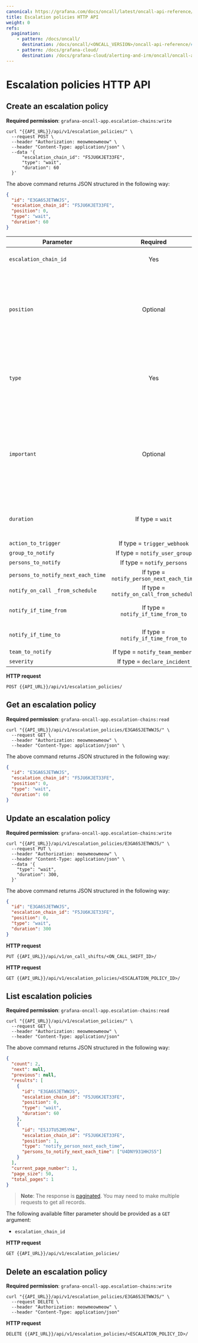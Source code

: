 ```yaml
---
canonical: https://grafana.com/docs/oncall/latest/oncall-api-reference/escalation_policies/
title: Escalation policies HTTP API
weight: 0
refs:
  pagination:
    - pattern: /docs/oncall/
      destination: /docs/oncall/<ONCALL_VERSION>/oncall-api-reference/#pagination
    - pattern: /docs/grafana-cloud/
      destination: /docs/grafana-cloud/alerting-and-irm/oncall/oncall-api-reference/#pagination
---
```


# Escalation policies HTTP API

## Create an escalation policy

**Required permission**: `grafana-oncall-app.escalation-chains:write`

```shell
curl "{{API_URL}}/api/v1/escalation_policies/" \
  --request POST \
  --header "Authorization: meowmeowmeow" \
  --header "Content-Type: application/json" \
  --data '{
      "escalation_chain_id": "F5JU6KJET33FE",
      "type": "wait",
      "duration": 60
  }'
```

The above command returns JSON structured in the following way:

```json
{
  "id": "E3GA6SJETWWJS",
  "escalation_chain_id": "F5JU6KJET33FE",
  "position": 0,
  "type": "wait",
  "duration": 60
}
```

| Parameter                          |                 Required                 | Description                                                                                                                                                                                                                                                                                                                                |
| ---------------------------------- |:----------------------------------------:|:-------------------------------------------------------------------------------------------------------------------------------------------------------------------------------------------------------------------------------------------------------------------------------------------------------------------------------------------|
| `escalation_chain_id`              |                   Yes                    | Each escalation policy is assigned to a specific escalation chain.                                                                                                                                                                                                                                                                         |
| `position`                         |                 Optional                 | Escalation policies execute one after another starting from `position=0`. `Position=-1` will put the escalation policy to the end of the list. A new escalation policy created with a position of an existing escalation policy will move the old one (and all following) down in the list.                                                |
| `type`                             |                   Yes                    | One of: `wait`, `notify_persons`, `notify_person_next_each_time`, `notify_on_call_from_schedule`, `notify_user_group`, `trigger_webhook`, `resolve`, `notify_whole_channel`, `notify_if_time_from_to`, `declare_incident`.                                                                                                                 |
| `important`                        |                 Optional                 | Default is `false`. Will assign "important" to personal notification rules if `true`. This can be used to distinguish alerts on which you want to be notified immediately by phone. Applicable for types `notify_persons`, `notify_person_next_each_time`, `notify_team_members`, `notify_on_call_from_schedule`, and `notify_user_group`. |
| `duration`                         |             If type = `wait`             | The duration, in seconds, when type `wait` is chosen. Valid values are any number of seconds in the inclusive range `60 to 86400`.                                                                                                                                                                                                         |
| `action_to_trigger`                |    If type = `trigger_webhook`           | ID of a webhook.                                                                                                                                                                                                                                                                                                                           |
| `group_to_notify`                  |      If type = `notify_user_group`       | ID of a `User Group`.                                                                                                                                                                                                                                                                                                                      |
| `persons_to_notify`                |        If type = `notify_persons`        | List of user IDs.                                                                                                                                                                                                                                                                                                                          |
| `persons_to_notify_next_each_time` | If type = `notify_person_next_each_time` | List of user IDs.                                                                                                                                                                                                                                                                                                                          |
| `notify_on_call _from_schedule`    | If type = `notify_on_call_from_schedule` | ID of a Schedule.                                                                                                                                                                                                                                                                                                                          |
| `notify_if_time_from`              |    If type = `notify_if_time_from_to`    | UTC time represents the beginning of the time period, for example `09:00:00Z`.                                                                                                                                                                                                                                                             |
| `notify_if_time_to`                |    If type = `notify_if_time_from_to`    | UTC time represents the end of the time period, for example `18:00:00Z`.                                                                                                                                                                                                                                                                   |
| `team_to_notify`                   |     If type = `notify_team_members`      | ID of a team.                                                                                                                                                                                                                                                                                                                              |
| `severity`                         |       If type = `declare_incident`       | Severity of the incident.                                                                                                                                                                                                                                                                                                                  |

**HTTP request**

`POST {{API_URL}}/api/v1/escalation_policies/`

## Get an escalation policy

**Required permission**: `grafana-oncall-app.escalation-chains:read`

```shell
curl "{{API_URL}}/api/v1/escalation_policies/E3GA6SJETWWJS/" \
  --request GET \
  --header "Authorization: meowmeowmeow" \
  --header "Content-Type: application/json" \
```

The above command returns JSON structured in the following way:

```json
{
  "id": "E3GA6SJETWWJS",
  "escalation_chain_id": "F5JU6KJET33FE",
  "position": 0,
  "type": "wait",
  "duration": 60
}
```

## Update an escalation policy

**Required permission**: `grafana-oncall-app.escalation-chains:write`

```shell
curl "{{API_URL}}/api/v1/escalation_policies/E3GA6SJETWWJS/" \
  --request PUT \
  --header "Authorization: meowmeowmeow" \
  --header "Content-Type: application/json" \
  --data '{
    "type": "wait",
    "duration": 300,
  }'
```

The above command returns JSON structured in the following way:

```json
{
  "id": "E3GA6SJETWWJS",
  "escalation_chain_id": "F5JU6KJET33FE",
  "position": 0,
  "type": "wait",
  "duration": 300
}
```

**HTTP request**

`PUT {{API_URL}}/api/v1/on_call_shifts/<ON_CALL_SHIFT_ID>/`

**HTTP request**

`GET {{API_URL}}/api/v1/escalation_policies/<ESCALATION_POLICY_ID>/`

## List escalation policies

**Required permission**: `grafana-oncall-app.escalation-chains:read`

```shell
curl "{{API_URL}}/api/v1/escalation_policies/" \
  --request GET \
  --header "Authorization: meowmeowmeow" \
  --header "Content-Type: application/json"
```

The above command returns JSON structured in the following way:

```json
{
  "count": 2,
  "next": null,
  "previous": null,
  "results": [
    {
      "id": "E3GA6SJETWWJS",
      "escalation_chain_id": "F5JU6KJET33FE",
      "position": 0,
      "type": "wait",
      "duration": 60
    },
    {
      "id": "E5JJTU52M5YM4",
      "escalation_chain_id": "F5JU6KJET33FE",
      "position": 1,
      "type": "notify_person_next_each_time",
      "persons_to_notify_next_each_time": ["U4DNY931HHJS5"]
    }
  ],
  "current_page_number": 1,
  "page_size": 50,
  "total_pages": 1
}
```

> **Note**: The response is [paginated](ref:pagination). You may need to make multiple requests to get all records.

The following available filter parameter should be provided as a `GET` argument:

- `escalation_chain_id`

**HTTP request**

`GET {{API_URL}}/api/v1/escalation_policies/`

## Delete an escalation policy

**Required permission**: `grafana-oncall-app.escalation-chains:write`

```shell
curl "{{API_URL}}/api/v1/escalation_policies/E3GA6SJETWWJS/" \
  --request DELETE \
  --header "Authorization: meowmeowmeow" \
  --header "Content-Type: application/json"
```

**HTTP request**

`DELETE {{API_URL}}/api/v1/escalation_policies/<ESCALATION_POLICY_ID>/`

